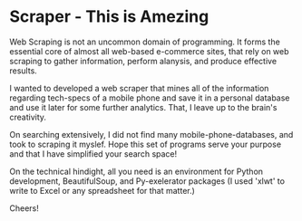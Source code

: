 # Scraper - This is Amezing

Web Scraping is not an uncommon domain of programming. It forms the essential core of almost all web-based e-commerce sites,
that rely on web scraping to gather information, perform alanysis, and produce effective results.

I wanted to developed a web scraper that mines all of the information regarding tech-specs of a mobile phone and save it in a personal database and use it later for some further analytics. That, I leave up to the brain's creativity.

On searching extensively, I did not find many mobile-phone-databases, and took to scraping it myslef. Hope this set of programs
serve your purpose and that I have simplified your search space! 

On the technical hindight, all you need is an environment for Python development, BeautifulSoup, and Py-exelerator packages (I used 'xlwt' to write to Excel or any spreadsheet for that matter.)


Cheers!

